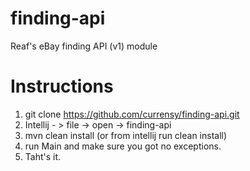 # finding-api
Reaf's eBay finding API (v1) module

# Instructions
1. git clone https://github.com/currensy/finding-api.git
2. Intellij - > file -> open -> finding-api
3. mvn clean install (or from intellij run clean install)
4. run Main and make sure you got no exceptions.
5. Taht's it.
